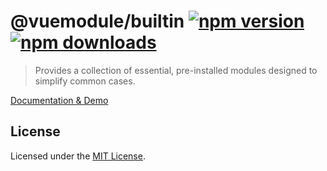 # @vuemodule/builtin [![npm version](https://img.shields.io/npm/v/@vuemodule/builtin.svg)](https://npmjs.org/package/@vuemodule/builtin) [![npm downloads](https://img.shields.io/npm/dm/@vuemodule/builtin.svg)](https://npmjs.org/package/@vuemodule/builtin)

> Provides a collection of essential, pre-installed modules designed to simplify common cases.

[Documentation & Demo](https://vuemodule.org)

## License

Licensed under the [MIT License](./LICENSE).
